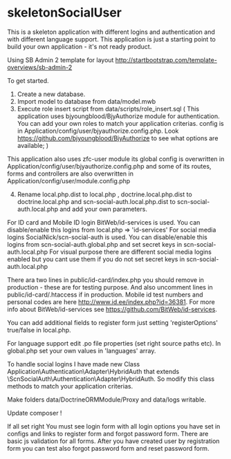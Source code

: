 # skeletonSocialUser

This is a skeleton application with different logins and authentication and with different language support.
This application is just a starting point to build your own application - it's not ready product.

Using SB Admin 2 template for layout http://startbootstrap.com/template-overviews/sb-admin-2

To get started.

1. Create a new database.
2. Import model to database from data/model.mwb
3. Execute role insert script from data/scripts/role_insert.sql
(
This application uses bjyoungblood/BjyAuthorize module for authentication. You can add your own roles to match your application criterias.
config is in Application/config/user/bjyauthorize.config.php.
Look https://github.com/bjyoungblood/BjyAuthorize to see what options are available;
)

This application also uses zfc-user module its global config is overwritten in Application/config/user/bjyauthorize.config.php
and some of its routes, forms and controllers are also overwritten in Application/config/user/module.config.php


4. Rename local.php.dist to local.php , doctrine.local.php.dist to doctrine.local.php and scn-social-auth.local.php.dist to scn-social-auth.local.php and add your own parameters.

For ID card and Mobile ID login BitWeb/id-services is used. You can disable/enable this logins from local.php => 'id-services'
For social media logins SocialNick/scn-social-auth is used. You can disable/enable this logins from scn-social-auth.global.php and set secret keys in scn-social-auth.local.php
For visual purpose there are different social media logins enabled but you cant use them if you do not set secret keys in scn-social-auth.local.php

There ara two lines in public/id-card/index.php you should remove in production - these are for testing purpose.
And also uncomment lines in public/id-card/.htaccess if in production.
Mobile id test numbers and personal codes are here http://www.id.ee/index.php?id=36381.
For more info about BitWeb/id-services see https://github.com/BitWeb/id-services.

You can add additional fields to register form just setting 'registerOptions' true/false in local.php.

For language support edit .po file properties (set right source paths etc).
In global.php set your own values in 'languages' array.

To handle social logins I have made new Class Application\Authentication\Adapter\HybridAuth that extends \ScnSocialAuth\Authentication\Adapter\HybridAuth.
So modify this class methods to match your application criterias.

Make folders data/DoctrineORMModule/Proxy and data/logs writable.

Update composer !

If all set right You must see login form with all login options you have set in configs and links to register form and forgot password form.
There are basic js validation for all forms.
After you have created user by registration form you can test also forgot password form and reset password form.

